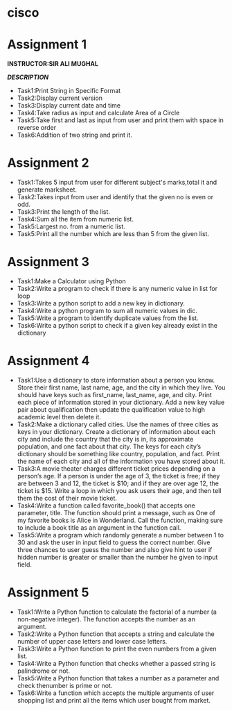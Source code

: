  # cisco

# Assignment 1 

**INSTRUCTOR:SIR ALI MUGHAL**

***DESCRIPTION***

- Task1:Print String in Specific Format
- Task2:Display current version
- Task3:Display current date and time
- Task4:Take radius as input and calculate Area of a Circle
- Task5:Take first and last as input from user and print them with space in reverse order
- Task6:Addition of two string and print it.

# Assignment 2

- Task1:Takes 5 input from user for different subject's marks,total it and generate marksheet.
- Task2:Takes input from user and identify that the given no is even or odd.
- Task3:Print the length of the list.
- Task4:Sum all the item from numeric list.
- Task5:Largest no. from a numeric list.
- Task5:Print all the number which are less than 5 from the given list.

# Assignment 3
- Task1:Make a Calculator using Python 
- Task2:Write a program to check if there is any numeric value in list for loop
- Task3:Write a python script to add a new key in dictionary.
- Task4:Write a python program to sum all numeric values in dic.
- Task5:Write a program to identify duplicate values from the list.
- Task6:Write a python script to check if a given key already exist in the dictionary
 
 # Assignment 4
 - Task1:Use a dictionary to store information about a person you know. Store their first name, last name, age,
and the city in which they live. You should have keys such as first_name, last_name, age, and city. Print
each piece of information stored in your dictionary. Add a new key value pair about qualification then
update the qualification value to high academic level then delete it.
- Task2:Make a dictionary called cities. Use the names of three cities as keys in your dictionary. Create a
dictionary of information about each city and include the country that the city is in, its approximate
population, and one fact about that city. The keys for each city’s dictionary should be something like
country, population, and fact. Print the name of each city and all of the information you have stored
about it.
- Task3:A movie theater charges different ticket prices depending on a person’s age. If a person is under the age
of 3, the ticket is free; if they are between 3 and 12, the ticket is $10; and if they are over age 12, the
ticket is $15. Write a loop in which you ask users their age, and then tell them the cost of their movie
ticket.
- Task4:Write a function called favorite_book() that accepts one parameter, title. The function should print a
message, such as One of my favorite books is Alice in Wonderland. Call the function, making sure to
include a book title as an argument in the function call.
- Task5:Write a program which randomly generate a number between 1 to 30 and ask the user in input field to
guess the correct number. Give three chances to user guess the number and also give hint to user if
hidden number is greater or smaller than the number he given to input field.

# Assignment 5
- Task1:Write a Python function to calculate the factorial of a number (a non-negative
integer). The function accepts the number as an argument.
- Task2:Write a Python function that accepts a string and calculate the number of upper
case letters and lower case letters.
- Task3:Write a Python function to print the even numbers from a given list.
- Task4:Write a Python function that checks whether a passed string is palindrome or not.
- Task5:Write a Python function that takes a number as a parameter and check thenumber is prime or not.
- Task6:Write a function which accepts the multiple arguments of user shopping list and print all the items which user bought from market.
